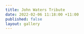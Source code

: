 ```yaml
---
title: John Waters Tribute
date: 2022-02-06 11:18:00 +11:00
published: false
layout: gallery
---
```


